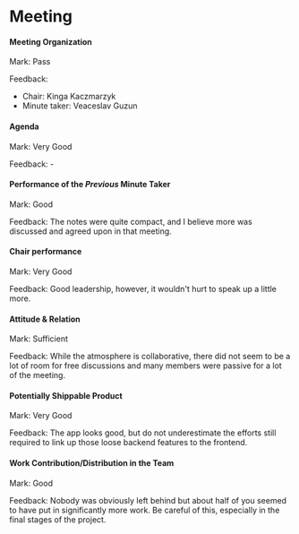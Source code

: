 # Meeting

#### Meeting Organization

Mark: Pass

Feedback: 
- Chair: Kinga Kaczmarzyk
- Minute taker: Veaceslav Guzun


#### Agenda 

Mark: Very Good

Feedback: -


#### Performance of the *Previous* Minute Taker

Mark: Good

Feedback: The notes were quite compact, and I believe more was discussed and agreed upon in that meeting. 


#### Chair performance

Mark: Very Good

Feedback: Good leadership, however, it wouldn't hurt to speak up a little more. 


#### Attitude & Relation

Mark: Sufficient

Feedback: While the atmosphere is collaborative, there did not seem to be a lot of room for free discussions and many members were passive for a lot of the meeting. 


#### Potentially Shippable Product

Mark: Very Good

Feedback: The app looks good, but do not underestimate the efforts still required to link up those loose backend features to the frontend. 


#### Work Contribution/Distribution in the Team

Mark: Good

Feedback: Nobody was obviously left behind but about half of you seemed to have put in significantly more work. Be careful of this, especially in the final stages of the project.



